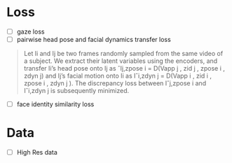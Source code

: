 
# Loss
- [ ] gaze loss
- [ ] pairwise head pose and facial dynamics transfer loss
>  Let Ii and Ij be two frames randomly sampled from the same video of a subject. We extract their latent  variables using the encoders, and transfer Ii’s head pose onto Ij as ˆIj,zpose i = D(Vapp j , zid j , zpose i , zdyn j) and Ij’s facial motion onto Ii as Iˆi,zdyn j = D(Vapp i , zid i , zpose i , zdyn j ). The discrepancy loss between Iˆj,zpose i and Iˆi,zdyn j is subsequently minimized.
- [ ] face identity similarity loss

# Data

- [ ] High Res data